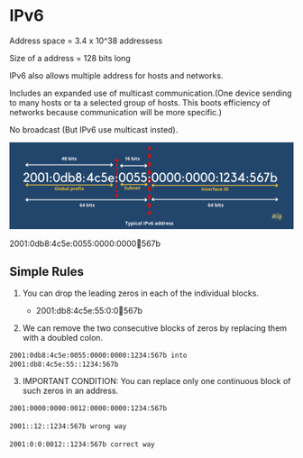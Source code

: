 # IPv6

Address space = 3.4 x 10^38 addressess

Size of a address = 128 bits long

IPv6 also allows multiple address for hosts and networks.

Includes an expanded use of multicast communication.(One device sending to many hosts or ta a selected group of hosts. This boots efficiency of networks because communication will be more specific.)

No broadcast (But IPv6 use multicast insted).

![Screenshot](img/networking/ipv6/ipv6.png)

2001:0db8:4c5e:0055:0000:0000:1234:567b

## Simple Rules
1. You can drop the leading zeros in each of the individual blocks.
    - 2001:db8:4c5e:55:0:0:1234:567b

2. We can remove the two consecutive blocks of zeros by replacing them with a doubled colon.
``` 
2001:0db8:4c5e:0055:0000:0000:1234:567b into
2001:db8:4c5e:55::1234:567b
```
3. IMPORTANT CONDITION: You can replace only one continuous block of such zeros in an address.
```
2001:0000:0000:0012:0000:0000:1234:567b

2001::12::1234:567b wrong way

2001:0:0:0012::1234:567b correct way
```